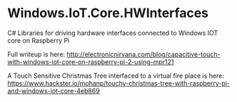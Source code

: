 # Windows.IoT.Core.HWInterfaces
C# Libraries for driving hardware interfaces connected to Windows IOT core on Raspberry Pi

Full writeup is here:
http://electronicnirvana.com/blog/capacitive-touch-with-windows-iot-core-on-raspberry-pi-2-using-mpr121

A Touch Sensitive Christmas Tree interfaced to a virtual fire place is here:
https://www.hackster.io/mohanp/touchy-christmas-tree-with-raspberry-pi-and-windows-iot-core-4eb869
